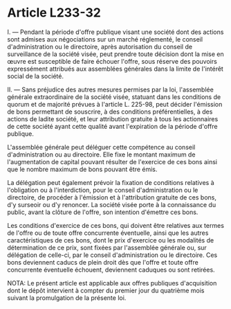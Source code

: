 # Article L233-32

I. ― Pendant la période d'offre publique visant une société dont des actions sont admises aux négociations sur un marché réglementé, le conseil d'administration ou le directoire, après autorisation du conseil de surveillance de la société visée, peut prendre toute décision dont la mise en œuvre est susceptible de faire échouer l'offre, sous réserve des pouvoirs expressément attribués aux assemblées générales dans la limite de l'intérêt social de la société.

II. ― Sans préjudice des autres mesures permises par la loi, l'assemblée générale extraordinaire de la société visée, statuant dans les conditions de quorum et de majorité prévues à l'article L. 225-98, peut décider l'émission de bons permettant de souscrire, à des conditions préférentielles, à des actions de ladite société, et leur attribution gratuite à tous les actionnaires de cette société ayant cette qualité avant l'expiration de la période d'offre publique.

L'assemblée générale peut déléguer cette compétence au conseil d'administration ou au directoire. Elle fixe le montant maximum de l'augmentation de capital pouvant résulter de l'exercice de ces bons ainsi que le nombre maximum de bons pouvant être émis.

La délégation peut également prévoir la fixation de conditions relatives à l'obligation ou à l'interdiction, pour le conseil d'administration ou le directoire, de procéder à l'émission et à l'attribution gratuite de ces bons, d'y surseoir ou d'y renoncer. La société visée porte à la connaissance du public, avant la clôture de l'offre, son intention d'émettre ces bons.

Les conditions d'exercice de ces bons, qui doivent être relatives aux termes de l'offre ou de toute offre concurrente éventuelle, ainsi que les autres caractéristiques de ces bons, dont le prix d'exercice ou les modalités de détermination de ce prix, sont fixées par l'assemblée générale ou, sur délégation de celle-ci, par le conseil d'administration ou le directoire. Ces bons deviennent caducs de plein droit dès que l'offre et toute offre concurrente éventuelle échouent, deviennent caduques ou sont retirées.

NOTA:
Le présent article est applicable aux offres publiques d'acquisition dont le dépôt intervient à compter du premier jour du quatrième mois suivant la promulgation de la présente loi.
